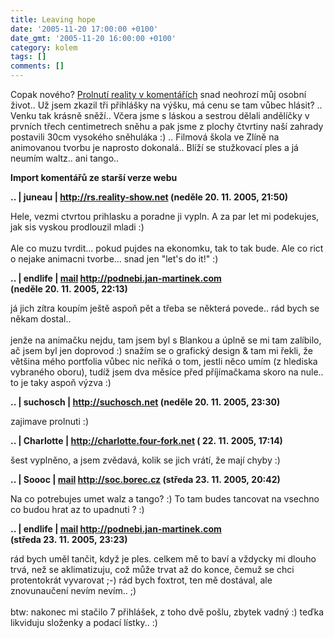 ```yaml
---
title: Leaving hope
date: '2005-11-20 17:00:00 +0100'
date_gmt: '2005-11-20 16:00:00 +0100'
category: kolem
tags: []
comments: []
---
```

<p>Copak nového? <a href="http://podnebi.jan-martinek.com/index.php?a=20050821">Prolnutí
reality v komentářích</a> snad neohrozí můj osobní život..
Už jsem zkazil tři přihlášky na výšku,
má cenu se tam vůbec hlásit? .. Venku tak
krásně sněží.. Včera jsme s láskou a sestrou dělali andělíčky v prvních třech
centimetrech sněhu a pak jsme z plochy čtvrtiny naší zahrady postavili
30cm vysokého sněhuláka :) .. Filmová škola ve Zlíně na animovanou tvorbu
je naprosto dokonalá.. Blíží se stužkovací ples a já neumím waltz.. ani tango..</p>
<div class="import-komentaru">
<p><strong>Import komentářů ze starší verze webu</strong></p>
<div class="comment">
<p style="font-weight:bold"><span class="compredmet">..</span> | <span class="comname">juneau</span> |  <a href="http://rs.reality-show.net">http://rs.reality-show.net</a> (neděle&nbsp;20.&nbsp;11.&nbsp;2005,&nbsp;21:50)</p>
<p>Hele, vezmi ctvrtou prihlasku a poradne ji vypln. A za par let mi podekujes, jak sis vyskou prodlouzil mladi :) <br>  <br> Ale co muzu tvrdit... pokud pujdes na ekonomku, tak to tak bude. Ale co rict o nejake animacni tvorbe... snad jen &quot;let's do it!&quot; :) </p>
</div>
<div class="comment">
<p style="font-weight:bold"><span class="compredmet">..</span> | <span class="comname">endlife</span> |  <a href="mailto:jan.martinek@post.cz">mail</a>  <a href="http://podnebi.jan-martinek.com">http://podnebi.jan-martinek.com</a> (neděle&nbsp;20.&nbsp;11.&nbsp;2005,&nbsp;22:13)</p>
<p>já jich zítra koupím ještě aspoň pět a třeba se některá povede.. rád bych se někam dostal.. <br>  <br> jenže na animačku nejdu, tam jsem byl s Blankou a úplně se mi tam zalíbilo, ač jsem byl jen doprovod :) snažím se o grafický design &amp; tam mi řekli, že většina mého portfolia vůbec nic neříká o tom, jestli něco umím (z hlediska vybraného oboru), tudíž jsem dva měsíce před příjímačkama skoro na nule.. to je taky aspoň výzva :) </p>
</div>
<div class="comment">
<p style="font-weight:bold"><span class="compredmet">..</span> | <span class="comname">suchosch</span> |  <a href="http://suchosch.net">http://suchosch.net</a> (neděle&nbsp;20.&nbsp;11.&nbsp;2005,&nbsp;23:30)</p>
<p>zajimave prolnuti :) </p>
</div>
<div class="comment">
<p style="font-weight:bold"><span class="compredmet">..</span> | <span class="comname">Charlotte</span> |  <a href="http://charlotte.four-fork.net">http://charlotte.four-fork.net</a> (&nbsp;22.&nbsp;11.&nbsp;2005,&nbsp;17:14)</p>
<p>šest vyplněno, a jsem zvědavá, kolik se jich vrátí, že mají chyby :) </p>
</div>
<div class="comment">
<p style="font-weight:bold"><span class="compredmet">..</span> | <span class="comname">Soooc</span> |  <a href="mailto:xsoc@post.cz">mail</a>  <a href="http://soc.borec.cz">http://soc.borec.cz</a> (středa&nbsp;23.&nbsp;11.&nbsp;2005,&nbsp;20:42)</p>
<p>Na co potrebujes umet walz a tango? :) To tam budes tancovat na vsechno co budou hrat az to upadnuti ? :) </p>
</div>
<div class="comment">
<p style="font-weight:bold"><span class="compredmet">..</span> | <span class="comname">endlife</span> |  <a href="mailto:jan.martinek@post.cz">mail</a>  <a href="http://podnebi.jan-martinek.com">http://podnebi.jan-martinek.com</a> (středa&nbsp;23.&nbsp;11.&nbsp;2005,&nbsp;23:23)</p>
<p>rád bych uměl tančit, když je ples. celkem mě to baví a vždycky mi dlouho trvá, než se aklimatizuju, což může trvat až do konce, čemuž se chci protentokrát vyvarovat ;-) rád bych foxtrot, ten mě dostával, ale znovunaučení nevím nevím.. ;) <br>  <br> btw: nakonec mi stačilo 7 přihlášek, z toho dvě pošlu, zbytek vadný :) teďka likviduju složenky a podací lístky.. :) </p>
</div>
</div>
